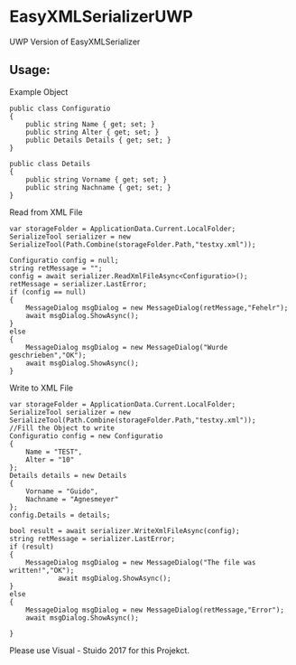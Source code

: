 
# EasyXMLSerializerUWP #

UWP Version of EasyXMLSerializer

## Usage: ##

Example Object

    public class Configuratio
    {
        public string Name { get; set; }
        public string Alter { get; set; }
        public Details Details { get; set; }
    }

    public class Details
    {
        public string Vorname { get; set; }
        public string Nachname { get; set; }
    }

Read from XML File

    var storageFolder = ApplicationData.Current.LocalFolder;
    SerializeTool serializer = new SerializeTool(Path.Combine(storageFolder.Path,"testxy.xml"));

    Configuratio config = null;
    string retMessage = "";
    config = await serializer.ReadXmlFileAsync<Configuratio>();
    retMessage = serializer.LastError;
    if (config == null)
    {
    	MessageDialog msgDialog = new MessageDialog(retMessage,"Fehelr");
        await msgDialog.ShowAsync();
    }
    else
    {
        MessageDialog msgDialog = new MessageDialog("Wurde geschrieben","OK");
        await msgDialog.ShowAsync();
    }

Write to XML File

	var storageFolder = ApplicationData.Current.LocalFolder;
    SerializeTool serializer = new SerializeTool(Path.Combine(storageFolder.Path,"testxy.xml"));
	//Fill the Object to write
    Configuratio config = new Configuratio
    {
    	Name = "TEST",
        Alter = "10"
    };
    Details details = new Details
    {
    	Vorname = "Guido",
        Nachname = "Agnesmeyer"
    };
    config.Details = details;

    bool result = await serializer.WriteXmlFileAsync(config);
	string retMessage = serializer.LastError;
    if (result)
    {
    	MessageDialog msgDialog = new MessageDialog("The file was written!","OK");
                await msgDialog.ShowAsync();
    }
    else
    {
    	MessageDialog msgDialog = new MessageDialog(retMessage,"Error");
        await msgDialog.ShowAsync();

	}

Please use Visual - Stuido 2017 for this Projekct.
